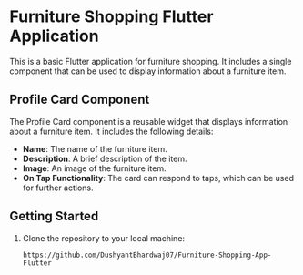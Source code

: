 # Furniture Shopping Flutter Application

This is a basic Flutter application for furniture shopping. It includes a single component that can be used to display information about a furniture item.

## Profile Card Component

The Profile Card component is a reusable widget that displays information about a furniture item. It includes the following details:

- **Name**: The name of the furniture item.
- **Description**: A brief description of the item.
- **Image**: An image of the furniture item.
- **On Tap Functionality**: The card can respond to taps, which can be used for further actions.

## Getting Started

1. Clone the repository to your local machine:

   ```shell
   https://github.com/DushyantBhardwaj07/Furniture-Shopping-App-Flutter
